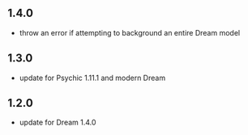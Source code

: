 ## 1.4.0

- throw an error if attempting to background an entire Dream model

## 1.3.0

- update for Psychic 1.11.1 and modern Dream

## 1.2.0

- update for Dream 1.4.0
